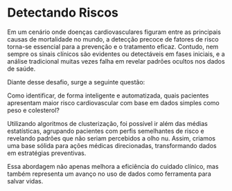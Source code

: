 # Detectando Riscos

Em um cenário onde doenças cardiovasculares figuram entre as principais causas de mortalidade no mundo, a detecção precoce de fatores de risco torna-se essencial para a prevenção e o tratamento eficaz. Contudo, nem sempre os sinais clínicos são evidentes ou detectáveis em fases iniciais, e a análise tradicional muitas vezes falha em revelar padrões ocultos nos dados de saúde.

Diante desse desafio, surge a seguinte questão:

Como identificar, de forma inteligente e automatizada, quais pacientes apresentam maior risco cardiovascular com base em dados simples como peso e colesterol?

Utilizando algoritmos de clusterização, foi possível ir além das médias estatísticas, agrupando pacientes com perfis semelhantes de risco e revelando padrões que não seriam percebidos a olho nu. Assim, criamos uma base sólida para ações médicas direcionadas, transformando dados em estratégias preventivas.

Essa abordagem não apenas melhora a eficiência do cuidado clínico, mas também representa um avanço no uso de dados como ferramenta para salvar vidas.
